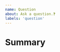 ```yaml
---
name: Question
about: Ask a question.❓
labels: 'question'
---
```


# Summary

<!-- What do you need help with? -->

<!---
❗️❗️ Also, please consider donating (https://patreon.com/sammwy) ❗️❗️

Donations will ensure the following:

🔨 Long term maintenance of the project
🛣 Progress on the roadmap
🐛 Quick responses to bug reports and help requests
 -->
